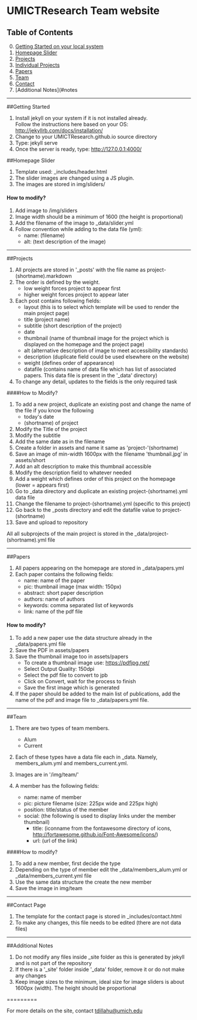 UMICTResearch Team website
====================

## Table of Contents
0. [Getting Started on your local system](#getting-started)
1. [Homepage Slider](#homepage-slider)
2. [Projects](#projects)
3. [Individual Projects](#individual-projects)
4. [Papers](#papers)
5. [Team](#team)
6. [Contact](#contact)
7. [Additional Notes](#notes

---
##Getting Started
1. Install jekyll on your system if it is not installed already.  
    Follow the instructions here based on your OS: http://jekyllrb.com/docs/installation/
2. Change to your UMICTResearch.github.io source directory
3. Type: jekyll serve
4. Once the server is ready, type: http://127.0.0.1:4000/

##Homepage Slider
1. Template used: _includes/header.html
2. The slider images are changed using a JS plugin.
3. The images are stored in img/sliders/

#### How to modify?
1. Add image to /img/sliders
2. Image width should be a minimum of 1600 (the height is proportional)
3. Add the filename of the image to _data/slider.yml
4. Follow convention while adding to the data file (yml):
    - name: (filename)
    - alt: (text description of the image) 

---

##Projects
1. All projects are stored in '_posts' with the file name as <date>project-(shortname).markdown
2. The order is defined by the weight.
    - low weight forces project to appear first
    - higher weight forces project to appear later
3. Each post contains following fields:
    - layout (this is to select which template will be used to render the main project page)
    - title (project name)
    - subtitle (short description of the project)
    - date
    - thumbnail (name of thumbnail image for the project which is displayed on the homepage and the project page)
    - alt (alternative description of image to meet accessibility standards)
    - description (duplicate field could be used elsewhere on the website)
    - weight (defines order of appearance)
    - datafile (contains name of data file which has list of associated papers. This data file is present in the '_data' directory)
4. To change any detail, updates to the fields is the only required task

####How to Modify?
1. To add a new project, duplicate an existing post and change the name of the file if you know the following
    - today's date
    - (shortname) of project
2. Modify the Title of the project
3. Modify the subtitle
4. Add the same date as in the filename
5. Create a folder in assets and name it same as 'project-'(shortname)
6. Save an image of min-width 1600px with the filename 'thumbnail.jpg' in assets/short
7. Add an alt description to make this thumbnail accessible
8. Modify the description field to whatever needed
9. Add a weight which defines order of this project on the homepage (lower = appears first)
10. Go to _data directory and duplicate an existing project-(shortname).yml data file
11. Change the filename to project-(shortname).yml (specific to this project)
12. Go back to the _posts directory and edit the datafile value to project-(shortname)
13. Save and upload to repository

All all subprojects of the main project is stored in the _data/project-(shortname).yml file

---

##Papers
1. All papers appearing on the homepage are stored in _data/papers.yml
2. Each paper contains the following fields:
    - name: name of the paper
    - pic: thumbnail image (max width: 150px)
    - abstract: short paper description
    - authors: name of authors
    - keywords: comma separated list of keywords
    - link: name of the pdf file

#### How to modify?
1. To add a new paper use the data structure already in the _data/papers.yml file
2. Save the PDF in assets/papers
3. Save the thumbnail image too in assets/papers
    - To create a thumbnail image use: https://pdfjpg.net/
    - Select Output Quality: 150dpi
    - Select the pdf file to convert to jpb
    - Click on Convert, wait for the process to finish
    - Save the first image which is generated
4. If the paper should be added to the main list of publications, add the name of the pdf and image file to _data/papers.yml file. 

---

##Team
1. There are two types of team members.
    - Alum
    - Current
2. Each of these types have a data file each in _data. Namely, members_alum.yml and members_current.yml.
3. Images are in '/img/team/'

1. A member has the following fields:
    - name: name of member
    - pic: picture filename (size: 225px wide and 225px high)
    - position: title/status of the member
    - social: (the following is used to display links under the member thumbnail)
        - title: (iconname from the fontawesome directory of icons, http://fortawesome.github.io/Font-Awesome/icons/)
        - url: (url of the link)
      
####How to modify?
1. To add a new member, first decide the type
2. Depending on the type of member edit the _data/members_alum.yml or _data/members_current.yml file
3. Use the same data structure the create the new member
4. Save the image in img/team

---

##Contact Page
1. The template for the contact page is stored in _includes/contact.html
2. To make any changes, this file needs to be edited (there are not data files)

---

##Additional Notes
1. Do not modify any files inside _site folder as this is generated by jekyll and is not part of the repository
2. If there is a '_site' folder inside '_data' folder, remove it or do not make any changes
3. Keep image sizes to the minimum, ideal size for image sliders is about 1600px (width). The height should be proportional

=========

For more details on the site, contact tdillahu@umich.edu
